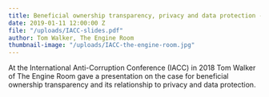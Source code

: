 ```yaml
---
title: Beneficial ownership transparency, privacy and data protection - IACC
date: 2019-01-11 12:00:00 Z
file: "/uploads/IACC-slides.pdf"
author: Tom Walker, The Engine Room
thumbnail-image: "/uploads/IACC-the-engine-room.jpg"
---
```


At the  International Anti-Corruption Conference (IACC) in 2018 Tom Walker of The Engine Room gave a presentation on the case for beneficial ownership transparency and its relationship to privacy and data protection. 